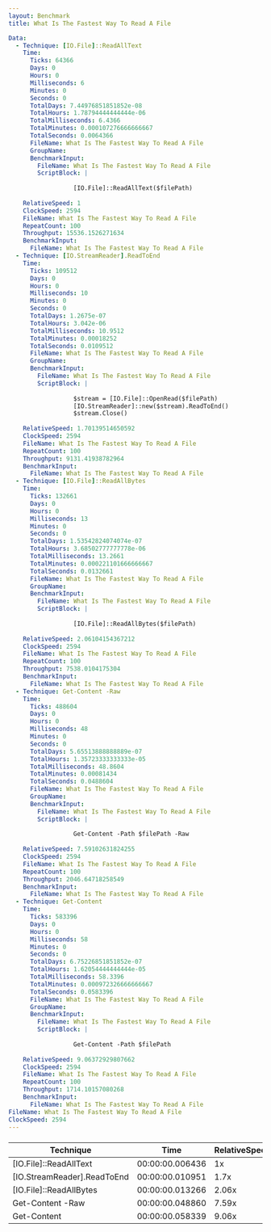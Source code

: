 ```yaml
---
layout: Benchmark
title: What Is The Fastest Way To Read A File

Data: 
  - Technique: [IO.File]::ReadAllText
    Time: 
      Ticks: 64366
      Days: 0
      Hours: 0
      Milliseconds: 6
      Minutes: 0
      Seconds: 0
      TotalDays: 7.44976851851852e-08
      TotalHours: 1.78794444444444e-06
      TotalMilliseconds: 6.4366
      TotalMinutes: 0.000107276666666667
      TotalSeconds: 0.0064366
      FileName: What Is The Fastest Way To Read A File
      GroupName: 
      BenchmarkInput: 
        FileName: What Is The Fastest Way To Read A File
        ScriptBlock: |
          
                  [IO.File]::ReadAllText($filePath)
              
    RelativeSpeed: 1
    ClockSpeed: 2594
    FileName: What Is The Fastest Way To Read A File
    RepeatCount: 100
    Throughput: 15536.1526271634
    BenchmarkInput: 
      FileName: What Is The Fastest Way To Read A File
  - Technique: [IO.StreamReader].ReadToEnd
    Time: 
      Ticks: 109512
      Days: 0
      Hours: 0
      Milliseconds: 10
      Minutes: 0
      Seconds: 0
      TotalDays: 1.2675e-07
      TotalHours: 3.042e-06
      TotalMilliseconds: 10.9512
      TotalMinutes: 0.00018252
      TotalSeconds: 0.0109512
      FileName: What Is The Fastest Way To Read A File
      GroupName: 
      BenchmarkInput: 
        FileName: What Is The Fastest Way To Read A File
        ScriptBlock: |
          
                  $stream = [IO.File]::OpenRead($filePath)
                  [IO.StreamReader]::new($stream).ReadToEnd()
                  $stream.Close()
              
    RelativeSpeed: 1.70139514650592
    ClockSpeed: 2594
    FileName: What Is The Fastest Way To Read A File
    RepeatCount: 100
    Throughput: 9131.41938782964
    BenchmarkInput: 
      FileName: What Is The Fastest Way To Read A File
  - Technique: [IO.File]::ReadAllBytes
    Time: 
      Ticks: 132661
      Days: 0
      Hours: 0
      Milliseconds: 13
      Minutes: 0
      Seconds: 0
      TotalDays: 1.53542824074074e-07
      TotalHours: 3.68502777777778e-06
      TotalMilliseconds: 13.2661
      TotalMinutes: 0.000221101666666667
      TotalSeconds: 0.0132661
      FileName: What Is The Fastest Way To Read A File
      GroupName: 
      BenchmarkInput: 
        FileName: What Is The Fastest Way To Read A File
        ScriptBlock: |
          
                  [IO.File]::ReadAllBytes($filePath)
              
    RelativeSpeed: 2.06104154367212
    ClockSpeed: 2594
    FileName: What Is The Fastest Way To Read A File
    RepeatCount: 100
    Throughput: 7538.0104175304
    BenchmarkInput: 
      FileName: What Is The Fastest Way To Read A File
  - Technique: Get-Content -Raw
    Time: 
      Ticks: 488604
      Days: 0
      Hours: 0
      Milliseconds: 48
      Minutes: 0
      Seconds: 0
      TotalDays: 5.65513888888889e-07
      TotalHours: 1.35723333333333e-05
      TotalMilliseconds: 48.8604
      TotalMinutes: 0.00081434
      TotalSeconds: 0.0488604
      FileName: What Is The Fastest Way To Read A File
      GroupName: 
      BenchmarkInput: 
        FileName: What Is The Fastest Way To Read A File
        ScriptBlock: |
          
                  Get-Content -Path $filePath -Raw
              
    RelativeSpeed: 7.59102631824255
    ClockSpeed: 2594
    FileName: What Is The Fastest Way To Read A File
    RepeatCount: 100
    Throughput: 2046.64718258549
    BenchmarkInput: 
      FileName: What Is The Fastest Way To Read A File
  - Technique: Get-Content
    Time: 
      Ticks: 583396
      Days: 0
      Hours: 0
      Milliseconds: 58
      Minutes: 0
      Seconds: 0
      TotalDays: 6.75226851851852e-07
      TotalHours: 1.62054444444444e-05
      TotalMilliseconds: 58.3396
      TotalMinutes: 0.000972326666666667
      TotalSeconds: 0.0583396
      FileName: What Is The Fastest Way To Read A File
      GroupName: 
      BenchmarkInput: 
        FileName: What Is The Fastest Way To Read A File
        ScriptBlock: |
          
                  Get-Content -Path $filePath
              
    RelativeSpeed: 9.06372929807662
    ClockSpeed: 2594
    FileName: What Is The Fastest Way To Read A File
    RepeatCount: 100
    Throughput: 1714.10157080268
    BenchmarkInput: 
      FileName: What Is The Fastest Way To Read A File
FileName: What Is The Fastest Way To Read A File
ClockSpeed: 2594
---
```



### 


|Technique                  |Time           |RelativeSpeed|Throughput|
|---------------------------|---------------|-------------|----------|
|[IO.File]::ReadAllText     |00:00:00.006436|1x           |15536.15/s|
|[IO.StreamReader].ReadToEnd|00:00:00.010951|1.7x         |9131.42/s |
|[IO.File]::ReadAllBytes    |00:00:00.013266|2.06x        |7538.01/s |
|Get-Content -Raw           |00:00:00.048860|7.59x        |2046.65/s |
|Get-Content                |00:00:00.058339|9.06x        |1714.1/s  |
